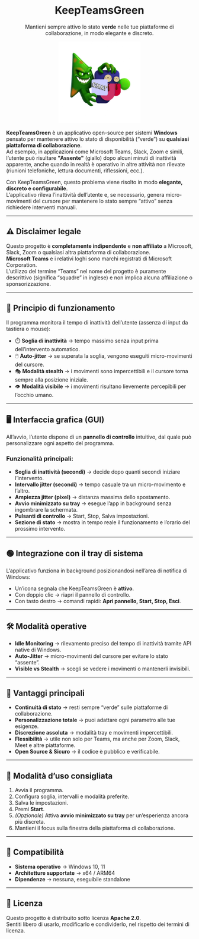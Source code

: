 <h1 align="center">KeepTeamsGreen</h1>

<p align="center">
  Mantieni sempre attivo lo stato <b>verde</b> nelle tue piattaforme di collaborazione, in modo elegante e discreto.
</p>
<p align="center">
  <img src="logo.png" alt="KeepTeamsGreen Logo" width="220">
</p>

**KeepTeamsGreen** è un applicativo open-source per sistemi **Windows** pensato per mantenere attivo lo stato di disponibilità (“verde”) su **qualsiasi piattaforma di collaborazione**.  
Ad esempio, in applicazioni come Microsoft Teams, Slack, Zoom e simili, l’utente può risultare **"Assente"** (giallo) dopo alcuni minuti di inattività apparente, anche quando in realtà è operativo in altre attività non rilevate (riunioni telefoniche, lettura documenti, riflessioni, ecc.).

Con KeepTeamsGreen, questo problema viene risolto in modo **elegante, discreto e configurabile**.  
L’applicativo rileva l’inattività dell’utente e, se necessario, genera micro-movimenti del cursore per mantenere lo stato sempre “attivo” senza richiedere interventi manuali.

---

## ⚠️ **Disclaimer legale**
Questo progetto è **completamente indipendente** e **non affiliato** a Microsoft, Slack, Zoom o qualsiasi altra piattaforma di collaborazione.  
**Microsoft Teams** e i relativi loghi sono marchi registrati di Microsoft Corporation.  
L’utilizzo del termine “Teams” nel nome del progetto è puramente descrittivo (significa “squadre” in inglese) e non implica alcuna affiliazione o sponsorizzazione.

---

## 🚀 **Principio di funzionamento**
Il programma monitora il tempo di inattività dell’utente (assenza di input da tastiera o mouse):

- ⏱️ **Soglia di inattività** → tempo massimo senza input prima dell’intervento automatico.
- 🖱️ **Auto-jitter** → se superata la soglia, vengono eseguiti micro-movimenti del cursore.
- 🎭 **Modalità stealth** → i movimenti sono impercettibili e il cursore torna sempre alla posizione iniziale.
- 👁️ **Modalità visibile** → i movimenti risultano lievemente percepibili per l’occhio umano.

---

## 🖥️ **Interfaccia grafica (GUI)**
All’avvio, l’utente dispone di un **pannello di controllo** intuitivo, dal quale può personalizzare ogni aspetto del programma.

### Funzionalità principali:
- **Soglia di inattività (secondi)** → decide dopo quanti secondi iniziare l’intervento.
- **Intervallo jitter (secondi)** → tempo casuale tra un micro-movimento e l’altro.
- **Ampiezza jitter (pixel)** → distanza massima dello spostamento.
- **Avvio minimizzato su tray** → esegue l’app in background senza ingombrare la schermata.
- **Pulsanti di controllo** → Start, Stop, Salva impostazioni.
- **Sezione di stato** → mostra in tempo reale il funzionamento e l’orario del prossimo intervento.

---

## 🟢 **Integrazione con il tray di sistema**
L’applicativo funziona in background posizionandosi nell’area di notifica di Windows:

- Un’icona segnala che KeepTeamsGreen è **attivo**.
- Con doppio clic → riapri il pannello di controllo.
- Con tasto destro → comandi rapidi: **Apri pannello, Start, Stop, Esci**.

---

## 🛠️ **Modalità operative**
- **Idle Monitoring** → rilevamento preciso del tempo di inattività tramite API native di Windows.
- **Auto-Jitter** → micro-movimenti del cursore per evitare lo stato “assente”.
- **Visible vs Stealth** → scegli se vedere i movimenti o mantenerli invisibili.

---

## 🌟 **Vantaggi principali**
- **Continuità di stato** → resti sempre “verde” sulle piattaforme di collaborazione.
- **Personalizzazione totale** → puoi adattare ogni parametro alle tue esigenze.
- **Discrezione assoluta** → modalità tray e movimenti impercettibili.
- **Flessibilità** → utile non solo per Teams, ma anche per Zoom, Slack, Meet e altre piattaforme.
- **Open Source & Sicuro** → il codice è pubblico e verificabile.

---

## 🔧 **Modalità d’uso consigliata**
1. Avvia il programma.  
2. Configura soglia, intervalli e modalità preferite.  
3. Salva le impostazioni.  
4. Premi **Start**.  
5. *(Opzionale)* Attiva **avvio minimizzato su tray** per un’esperienza ancora più discreta.  
6. Mantieni il focus sulla finestra della piattaforma di collaborazione.

---

## 🧩 **Compatibilità**
- **Sistema operativo** → Windows 10, 11  
- **Architetture supportate** → x64 / ARM64  
- **Dipendenze** → nessuna, eseguibile standalone

---

## 📜 Licenza
Questo progetto è distribuito sotto licenza **Apache 2.0**.  
Sentiti libero di usarlo, modificarlo e condividerlo, nel rispetto dei termini di licenza.
